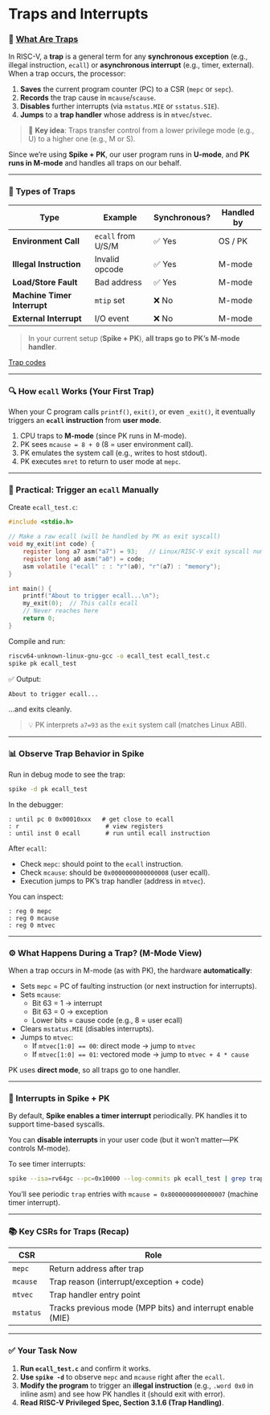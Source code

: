# Traps and Interrupts

### 🎯 [What Are Traps](https://osblog.stephenmarz.com/ch4.html)

In RISC-V, a **trap** is a general term for any **synchronous exception** (e.g., illegal instruction, `ecall`) or **asynchronous interrupt** (e.g., timer, external). When a trap occurs, the processor:
1. **Saves** the current program counter (PC) to a CSR (`mepc` or `sepc`).
2. **Records** the trap cause in `mcause`/`scause`.
3. **Disables** further interrupts (via `mstatus.MIE` or `sstatus.SIE`).
4. **Jumps** to a **trap handler** whose address is in `mtvec`/`stvec`.

> 🔑 **Key idea**: Traps transfer control from a lower privilege mode (e.g., U) to a higher one (e.g., M or S).

Since we’re using **Spike + PK**, our user program runs in **U-mode**, and **PK runs in M-mode** and handles all traps on our behalf.

---

### 🧩 Types of Traps

| Type | Example | Synchronous? | Handled by |
|------|--------|--------------|-----------|
| **Environment Call** | `ecall` from U/S/M | ✅ Yes | OS / PK |
| **Illegal Instruction** | Invalid opcode | ✅ Yes | M-mode |
| **Load/Store Fault** | Bad address | ✅ Yes | M-mode |
| **Machine Timer Interrupt** | `mtip` set | ❌ No | M-mode |
| **External Interrupt** | I/O event | ❌ No | M-mode |

> In your current setup (**Spike + PK**), **all traps go to PK’s M-mode handler**.

[Trap codes](https://dram.page/riscv-trap/)

---

### 🔍 How `ecall` Works (Your First Trap)

When your C program calls `printf()`, `exit()`, or even `_exit()`, it eventually triggers an **`ecall` instruction** from **user mode**.

1. CPU traps to **M-mode** (since PK runs in M-mode).
2. PK sees `mcause = 8 + 0` (8 = user environment call).
3. PK emulates the system call (e.g., writes to host stdout).
4. PK executes `mret` to return to user mode at `mepc`.

---

### 🧪 Practical: Trigger an `ecall` Manually

Create `ecall_test.c`:

```c
#include <stdio.h>

// Make a raw ecall (will be handled by PK as exit syscall)
void my_exit(int code) {
    register long a7 asm("a7") = 93;   // Linux/RISC-V exit syscall number
    register long a0 asm("a0") = code;
    asm volatile ("ecall" : : "r"(a0), "r"(a7) : "memory");
}

int main() {
    printf("About to trigger ecall...\n");
    my_exit(0);  // This calls ecall
    // Never reaches here
    return 0;
}
```

Compile and run:
```bash
riscv64-unknown-linux-gnu-gcc -o ecall_test ecall_test.c
spike pk ecall_test
```

✅ Output:
```
About to trigger ecall...
```
…and exits cleanly.

> 💡 PK interprets `a7=93` as the `exit` system call (matches Linux ABI).

---

### 📊 Observe Trap Behavior in Spike

Run in debug mode to see the trap:

```bash
spike -d pk ecall_test
```

In the debugger:
```
: until pc 0 0x00010xxx   # get close to ecall
: r                        # view registers
: until inst 0 ecall       # run until ecall instruction
```

After `ecall`:
- Check `mepc`: should point to the `ecall` instruction.
- Check `mcause`: should be `0x0000000000000008` (user ecall).
- Execution jumps to PK’s trap handler (address in `mtvec`).

You can inspect:
```
: reg 0 mepc
: reg 0 mcause
: reg 0 mtvec
```

---

### ⚙️ What Happens During a Trap? (M-Mode View)

When a trap occurs in M-mode (as with PK), the hardware **automatically**:
- Sets `mepc` = PC of faulting instruction (or next instruction for interrupts).
- Sets `mcause`:
  - Bit 63 = 1 → interrupt
  - Bit 63 = 0 → exception
  - Lower bits = cause code (e.g., 8 = user ecall)
- Clears `mstatus.MIE` (disables interrupts).
- Jumps to `mtvec`:
  - If `mtvec[1:0] == 00`: direct mode → jump to `mtvec`
  - If `mtvec[1:0] == 01`: vectored mode → jump to `mtvec + 4 * cause`

PK uses **direct mode**, so all traps go to one handler.

---

### 🛑 Interrupts in Spike + PK

By default, **Spike enables a timer interrupt** periodically. PK handles it to support time-based syscalls.

You can **disable interrupts** in your user code (but it won’t matter—PK controls M-mode).

To see timer interrupts:
```bash
spike --isa=rv64gc --pc=0x10000 --log-commits pk ecall_test | grep trap
```
You’ll see periodic `trap` entries with `mcause = 0x8000000000000007` (machine timer interrupt).

---

### 📚 Key CSRs for Traps (Recap)

| CSR | Role |
|-----|------|
| `mepc` | Return address after trap |
| `mcause` | Trap reason (interrupt/exception + code) |
| `mtvec` | Trap handler entry point |
| `mstatus` | Tracks previous mode (MPP bits) and interrupt enable (MIE) |

---

### ✅ Your Task Now

1. **Run `ecall_test.c`** and confirm it works.
2. **Use `spike -d`** to observe `mepc` and `mcause` right after the `ecall`.
3. **Modify the program** to trigger an **illegal instruction** (e.g., `.word 0x0` in inline asm) and see how PK handles it (should exit with error).
4. **Read RISC-V Privileged Spec, Section 3.1.6 (Trap Handling)**.